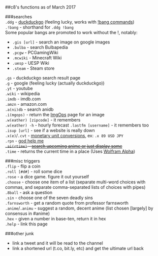 ##c8's functions as of March 2017  
  
###searches  
`.ddg` - [duckduckgo](http://duckduckgo.com) (feeling lucky, works with [!bang commands](http://duckduckgo.com/bang.html))  
`.!bang` - shorthand for `.ddg !bang`  
Some popular bangs are promoted to work without the !, notably:  
 - `.gis [url]` - search an image on google images  
 - `.bulba` - search Bulbapedia  
 - `.pcgw` - PCGamingWiki  
 - `.mcwiki` - Minecraft Wiki  
 - `.uesp` - UESP Wiki  
 - `.steam` - Steam store  

`.gs` - duckduckgo search result page  
`.g` - google (feeling lucky (actually duckduckgo))  
`.yt` - youtube  
`.wiki` - wikipedia  
`.imdb` - imdb.com  
`.amzn` - amazon.com  
`.a(ni)db` - search anidb  
`.i(mgops)` - return the [ImgOps](http://imgops.com/) page for an image  
`.w(eather) [zipcode]` - it remembers  
`.w(eather) -h` - hourly forecast
`.lastfm [username]` - it remembers too  
`.isup [url]` - see if a website is really down  
`.x(e)`/`.cvt` - [monetary unit conversions](https://en.wikipedia.org/wiki/ISO_4217#Active_codes), ex: `.x 89 USD JPY`  
`.rpn` - [god help me](https://metacpan.org/pod/Math::RPN#OPERATORS)  
<strike>`.ai(rtime)` - [search upcoming anime or just display some](http://www.mahou.org/Showtime/)</strike>  
`.time` - returns the current time in a place (Uses [Wolfram Alpha](http://www.wolframalpha.com/))
  
###misc triggers  
`.flip` - flip a coin  
`.roll [#d#]` - roll some dice  
`.rose` - a dice game. figure it out yourself  
`.choose` - choose one item of a list (separate multi-word choices with commas, and separate comma-separated lists of choices with pipes)  
`.8ball` - ask a question  
`.sin` - choose one of the seven deadly sins  
`.farnsworth` - get a random quote from professor farnsworth  
`.anime`/`.animu` - suggest a random, decent anime (list chosen [largely] by consensus in #anime)  
`.hex` - given a number in base-ten, return it in hex  
`.help` - link this page  
  
###other junk  
- link a tweet and it will be read to the channel  
- link a shortened url (t.co, bit.ly, etc) and get the ultimate url back  
